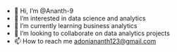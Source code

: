 - 👋 Hi, I’m @Ananth-9
- 👀 I’m interested in data science and analytics
- 🌱 I’m currently learning business analytics
- 💞️ I’m looking to collaborate on data analytics projects
- 📫 How to reach me adoniananth123@gmail.com

<!---
Ananth-9/Ananth-9 is a ✨ special ✨ repository because its `README.md` (this file) appears on your GitHub profile.
You can click the Preview link to take a look at your changes.
--->
